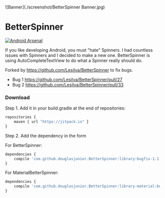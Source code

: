 ![Banner](./screenshot/BetterSpinner Banner.jpg)

# BetterSpinner

[![Android Arsenal](https://img.shields.io/badge/Android%20Arsenal-BetterSpinner-brightgreen.svg?style=flat)](http://android-arsenal.com/details/1/1707)

If you like developing Android, you must "hate" Spinners. I had countless issues with Spinners and I decided to make a new one. BetterSpinner is using AutoCompleteTextView to do what a Spinner really should do.

Forked by https://github.com/Lesilva/BetterSpinner to fix bugs.

- Bug 1 https://github.com/Lesilva/BetterSpinner/pull/27
- Bug 2 https://github.com/Lesilva/BetterSpinner/pull/33

### Download

 Step 1. Add it in your build.gradle at the end of repositories:
```javascript
repositories {
    maven { url "https://jitpack.io" }
}
```
 Step 2. Add the dependency in the form

 For BetterSpinner:
```javascript
dependencies {
    compile 'com.github.douglasjunior.BetterSpinner:library:bugfix-1.1.0-2'
}
```
 For MaterialBetterSpinner:
```javascript
dependencies {
    compile 'com.github.douglasjunior.BetterSpinner:library-material:bugfix-1.1.0-2'
}
```

